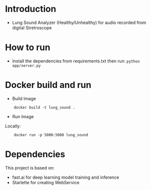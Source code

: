 # Introduction

- Lung Sound Analyzer (Healthy/Unhealthy) for audio recorded from digital Stretroscope

# How to run

- Install the dependencies from requirements.txt then run: `python app/server.py`

# Docker build and run

- Build Image
```
    docker build -t lung_sound .
```
- Run Image

Locally:

```
    docker run -p 5000:5000 lung_sound
```

# Dependencies

This project is based on:
- fast.ai for deep learning model training and inference
- Starlette for creating WebService